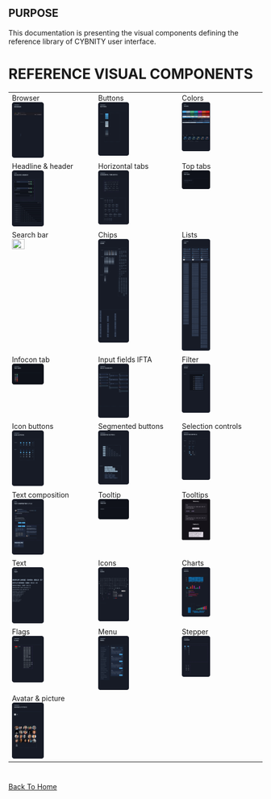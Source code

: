 ## PURPOSE
This documentation is presenting the visual components defining the reference library of CYBNITY user interface.

# REFERENCE VISUAL COMPONENTS
<table style="border: none;">
    <tr>
        <td valign="top">Browser<br><img src="browser.png"  width=40% height=40%></td>
        <td valign="top">Buttons<br><img src="buttons.png"  width=40% height=40%></td>
        <td valign="top">Colors<br><img src="colors.png"  width=40% height=40%></td>
    </tr>
    <tr>
        <td valign="top">Headline & header<br><img src="headline-and-header.png" width=40% height=40%></td>
        <td valign="top">Horizontal tabs<br><img src="horizontal-tabs.png"  width=40% height=40%></td>
        <td valign="top">Top tabs<br><img src="top-tabs.png"  width=40% height=40%></td>
    </tr>
    <tr>
        <td valign="top">Search bar<br><img src="search-bar.png" width=40% height=40%></td>
        <td valign="top">Chips<br><img src="chips.png" width=40% height=40%></td>
        <td valign="top">Lists<br><img src="lists.png"  width=40% height=40%></td>
    </tr>
    <tr>
        <td valign="top">Infocon tab<br><img src="infocon-tab.png" width=40% height=40%></td>
        <td valign="top">Input fields IFTA<br><img src="input-fields-ifta.png" width=40% height=40%></td>
        <td valign="top">Filter<br><img src="filter.png"  width=40% height=40%></td>
    </tr>
    <tr>
        <td valign="top">Icon buttons<br><img src="icon-buttons.png"  width=40% height=40%></td>
        <td valign="top">Segmented buttons<br><img src="segmented-buttons.png"  width=40% height=40%></td>
        <td valign="top">Selection controls<br><img src="selection-controls.png"  width=40% height=40%></td>
    </tr>
    <tr>
        <td valign="top">Text composition<br><img src="text-composition.png" width=40% height=40%></td>
        <td valign="top">Tooltip<br><img src="tooltip.png"  width=40% height=40%></td>
        <td valign="top">Tooltips<br><img src="tooltips.png"  width=40% height=40%></td>
    </tr>
    <tr>
        <td valign="top">Text<br><img src="text.png" width=40% height=40%></td>
        <td valign="top">Icons<br><img src="icons.png"  width=40% height=40%></td>
        <td valign="top">Charts<br><img src="charts.png"  width=40% height=40%></td>
    </tr>
    <tr>
        <td valign="top">Flags<br><img src="flags.png"  width=40% height=40%></td>
        <td valign="top">Menu<br><img src="menu.png"  width=40% height=40%></td>
        <td valign="top">Stepper<br><img src="stepper.png"  width=40% height=40%></td>
    <tr>
        <td valign="top">Avatar & picture<br><img src="avatar-and-picture.png" width=40% height=40%></td>
        <td valign="top"></td>
        <td valign="top"></td>
        <td valign="top"></td>
    </tr>
</table>

#
[Back To Home](../README.md)
